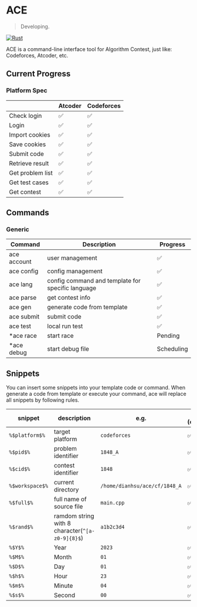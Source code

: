 # ACE
> Developing.

[![Rust](https://github.com/dianhsu/ace/actions/workflows/test.yml/badge.svg)](https://github.com/dianhsu/ace/actions/workflows/test.yml)

ACE is a command-line interface tool for Algorithm Contest, just like: Codeforces, Atcoder, etc.

## Current Progress

### Platform Spec

|                  | Atcoder | Codeforces |
| ---------------- | ------- | ---------- |
| Check login      | ✅       | ✅          |
| Login            | ✅       | ✅          |
| Import cookies   | ✅       | ✅          |
| Save cookies     | ✅       | ✅          |
| Submit code      | ✅       | ✅          |
| Retrieve result  | ✅       | ✅          |
| Get problem list | ✅       | ✅          |
| Get test cases   | ✅       | ✅          |
| Get contest      | ✅       | ✅          |


## Commands

###  Generic 

| Command     | Description                                       | Progress   |
| ----------- | ------------------------------------------------- | ---------- |
| ace account | user management                                   | ✅          |
| ace config  | config management                                 | ✅          |
| ace lang    | config command and template for specific language | ✅          |
| ace parse   | get contest info                                  | ✅          |
| ace gen     | generate code from template                       | ✅          |
| ace submit  | submit code                                       | ✅          |
| ace test    | local run test                                    | ✅          |
| *ace race   | start race                                        | Pending    |
| *ace debug  | start debug file                                  | Scheduling |
## Snippets

You can insert some snippets into your template code or command. When generate a code from template or execute your command, ace will replace all snippets by following rules.

| snippet         | description                                     | e.g.                          | Capability (code/command) |
| --------------- | ----------------------------------------------- | ----------------------------- | ------------------------- |
| `%$platform$%`  | target platform                                 | `codeforces`                  | ✅/️✅                       |
| `%$pid$%`       | problem identifier                              | `1848_A`                      | ✅/️✅                       |
| `%$cid$%`       | contest identifier                              | `1848`                        | ✅/️✅                       |
| `%$workspace$%` | current directory                               | `/home/dianhsu/ace/cf/1848_A` | ✅/✅                       |
| `%$full$%`      | full name of source file                        | `main.cpp`                    | ✅/✅                       |
| `%$rand$%`      | ramdom string with 8 character(`^[a-z0-9]{8}$`) | `a1b2c3d4`                    | ✅/✅                       |
| `%$Y$%`         | Year                                            | `2023`                        | ✅/✅                       |
| `%$M$%`         | Month                                           | `01`                          | ✅/✅                       |
| `%$D$%`         | Day                                             | `01`                          | ✅/✅                       |
| `%$h$%`         | Hour                                            | `23`                          | ✅/✅                       |
| `%$m$%`         | Minute                                          | `04`                          | ✅/✅                       |
| `%$s$%`         | Second                                          | `00`                          | ✅/✅                       |